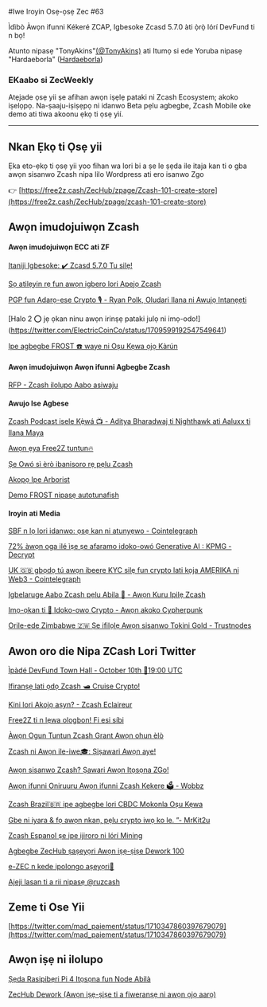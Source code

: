 #Iwe Iroyin Osẹ-ọsẹ Zec #63

Ìdìbò Àwọn ifunni Kékeré ZCAP, Igbesoke Zcasd 5.7.0 àti ọ̀rọ̀ lórí DevFund ti n bọ!

 Atunto nipasẹ "TonyAkins"[(@TonyAkins)](https://twitter.com/TonyAkins01) ati Itumọ si ede Yoruba nipasẹ "Hardaeborla" ([Hardaeborla](https://twitter.com/ayanlajaadebola))

### EKaabo si ZecWeekly
Atẹjade ọsẹ yii ṣe afihan awọn iṣẹlẹ pataki ni Zcash Ecosystem; akoko iṣelọpọ. Na-ṣaaju-iṣiṣẹpọ ni idanwo Beta pẹlu agbegbe, Zcash Mobile oke demo ati tiwa
akoonu ẹkọ ti ọsẹ yìí.

---

## Nkan Ẹkọ ti Ọsẹ yii
Ẹka eto-ẹkọ ti ọsẹ yii yoo fihan wa lori bi a ṣe le ṣẹda ile itaja kan ti o gba awọn sisanwo Zcash nipa lilo Wordpress ati ero isanwo Zgo

👉 [https://free2z.cash/ZecHub/zpage/Zcash-101-create-store](https://free2z.cash/ZecHub/zpage/zcash-101-create-store) 

## Awọn imudojuiwọn Zcash

####  Awọn imudojuiwọn ECC ati ZF
[Itaniji Igbesoke: ✔️ Zcasd 5.7.0 Tu silẹ!](https://twitter.com/ElectricCoinCo/status/1710049573954068505) 

[Sọ atilẹyin rẹ fun awọn igbero lori Apejọ Zcash](https://twitter.com/ZcashFoundation/status/1709250567409713288) 

[PGP fun Adarọ-ese Crypto 🎙️ - Ryan Polk, Oludari Ilana ni Awujọ Intanẹẹti](https://www.youtube.com/watch?v=N-R_cex5Qw0) 

[Halo 2 ⭕ jẹ ọkan ninu awọn irinṣẹ pataki julọ ni imọ-odo!] (https://twitter.com/ElectricCoinCo/status/1709599192547549641) 

[Ipe agbegbe FROST ☎️ waye ni Oṣu Kẹwa ọjọ Kàrún](https://twitter.com/ZcashFoundation/status/1709986927468855476) 




####  Awọn imudojuiwọn Awọn ifunni Agbegbe Zcash

[RFP - Zcash ilolupo Aabo asiwaju](https://forum.zcashcommunity.com/t/rfp-zcash-ecosystem-security-lead-2023/45723) 

#### Awujo Ise Agbese
 [Zcash Podcast isele Kẹ̀wá 📺 - Aditya Bharadwaj ti Nighthawk ati Aaluxx ti Ilana Maya](https://www.youtube.com/watch?v=E7NmqiGU-48) 

[Awọn ẹya Free2Z tuntun🔥](https://twitter.com/free2zcash/status/1710681236023513354) 

[Ṣe Owó sì èrò ibanisoro rẹ pẹlu Zcash](https://www.youtube.com/watch?v=BthMWMWnmc0) 

[Akopọ Ipe Arborist](https://twitter.com/zksquirrel/status/1710173934430142800) 

[Demo FROST nipasẹ autotunafish](https://youtu.be/812NMuPcen4?si=xaWAh6mIBIC6QI7l) 


#### Iroyin ati Media 
[SBF n lọ lori idanwo: ọsẹ kan ni atunyẹwo - Cointelegraph](https://cointelegraph.com/news/sam-bankman-fried-ftx-goes-on-trial-week-review) 

[72% àwọn oga ilé ìṣe ṣe afaramo idoko-owó Generative AI : KPMG - Decrypt](https://decrypt.co/200400) 

[UK 🇬🇧 gbọdọ tú awọn ibeere KYC silẹ fun crypto lati kọja AMẸRIKA ni Web3 - Cointelegraph](https://cointelegraph.com/news/uk-must-loosen-kyc-demands-for-crypto-to-outpace-us-in-web3-think-tank) 

[Igbelaruge Aabo Zcash pẹlu Abila 🦓 - Awọn Kuru Ipilẹ Zcash](https://www.youtube.com/watch?v=02N5uP5-7uo) 

[Imọ-ọkan ti 🧠 Idoko-owo Crypto - Awọn akoko Cypherpunk](https://www.cypherpunktimes.com/the-psychology-of-crypto-investing-understanding-market-sentiment/) 


[Orile-ede Zimbabwe 🇿🇼 Ṣe ifilọlẹ Awọn sisanwo Tokini Gold - Trustnodes](https://www.trustnodes.com/2023/10/06/zimbabwe-launches-gold-token-payments) 




## Awon oro die Nipa ZCash Lori Twitter
[Ìpàdé DevFund Town Hall - October 10th 📅19:00 UTC](https://twitter.com/aquietinvestor/status/1710714916045513123) 

[Ifiranṣẹ lati ọdọ Zcash 🛥️ Cruise Crypto!](https://twitter.com/mad_paiement/status/1710094290712776736) 

[Kini lori Akojọ aṣyn? - Zcash Eclaireur](https://twitter.com/ZcashEclaireur/status/1710527540501356873) 

[Free2Z ti n lẹwa ologbon! Fi esi síbi](https://twitter.com/free2zcash/status/1710864698940457361) 

[Àwọn Ogun Tuntun Zcash Grant Awọn ohun èlò](https://twitter.com/ZcashFoundation/status/1709250537470718201) 

[Zcash ni Awọn ile-iwe🎓: Ṣiṣawari Awọn aye!](https://twitter.com/OGA4SKY/status/1710325272644342049) 

[Awọn sisanwo Zcash? Ṣawari Awọn Itọsọna ZGo!](https://twitter.com/ZecHub/status/1709981341234683966) 

[Awọn ifunni Oniruuru Awọn ifunni Zcash Kekere 🗳️ - Wobbz](https://twitter.com/wobbz2z/status/1709040476798730304) 

[Zcash Brazil🇧🇷 ipe agbegbe lori CBDC Mokonla Oṣu Kẹwa](https://twitter.com/zcashbrazil/status/1710688614542193145) 

[Gbe ni iyara & fọ awọn nkan, pẹlu crypto iwọ ko le. ”- MrKit2u](https://twitter.com/mrkit2u/status/1710640169487831444) 

[Zcash Espanol ṣe ipe ijiroro ni lórí Mining](https://twitter.com/zcashesp/status/1710070121509638426) 

[Agbegbe ZecHub ṣaṣeyọri Awọn iṣẹ-ṣiṣe Dework 100](https://twitter.com/ZecHub/status/1708814142222577705) 

[e-ZEC n kede ipolongo aṣeyọri🙌](https://twitter.com/ezecZshield/status/1709723098604302847) 

[Ajeji lasan ti a rii nipasẹ @ruzcash](https://twitter.com/ruzcash/status/1710147302591991834) 



## Zeme ti Ose Yii 

[https://twitter.com/mad_paiement/status/1710347860397679079](https://twitter.com/mad_paiement/status/1710347860397679079) 




## Awọn iṣẹ ni ilolupo
[Ṣẹda Rasipibẹri Pi 4 Itọsọna fun Node Abilà](https://app.dework.xyz/zechub-2424/board?taskId=d77b8d2f-2bd0-4782-a435-1d293fdff70f) 
​



[ZecHub Dework (Awọn iṣẹ-ṣiṣe ti a fiweranṣẹ ni awọn ọjọ aarọ)](https://dework.zechub.org/) 
